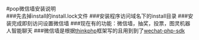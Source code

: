 #pop微信墙安装说明  
###先去掉install的install.lock文件
###安装程序访问域名下的install目录
###安装完成即刻访问设置微信墙
###现在有的功能：微信墙，抽奖，投票，图灵机器人智能聊天
###微信墙是根据[thinkphp](https://github.com/liu21st/thinkphp)框架写的且用到到了[wechat-php-sdk](https://github.com/dodgepudding/wechat-php-sdk)